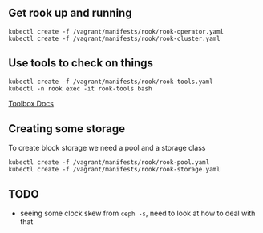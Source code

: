 ## Get rook up and running
```console
kubectl create -f /vagrant/manifests/rook/rook-operator.yaml
kubectl create -f /vagrant/manifests/rook/rook-cluster.yaml
```

## Use tools to check on things
```console
kubectl create -f /vagrant/manifests/rook/rook-tools.yaml
kubectl -n rook exec -it rook-tools bash
```
[Toolbox Docs](https://rook.io/docs/rook/master/toolbox.html)

## Creating some storage
To create block storage we need a pool and a storage class
```
kubectl create -f /vagrant/manifests/rook/rook-pool.yaml
kubectl create -f /vagrant/manifests/rook/rook-storage.yaml
```

## TODO
- seeing some clock skew from `ceph -s`, need to look at how to deal with that
